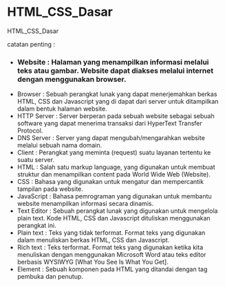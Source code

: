 # HTML_CSS_Dasar
HTML_CSS_Dasar

catatan penting :
* ### Website : Halaman yang menampilkan informasi melalui teks atau gambar. Website dapat diakses melalui internet dengan menggunakan browser.
*	Browser : Sebuah perangkat lunak yang dapat menerjemahkan berkas HTML, CSS dan Javascript yang di dapat dari server untuk ditampilkan dalam bentuk halaman website.
*	HTTP Server : Server berperan pada sebuah website sebagai sebuah software yang dapat menerima transaksi dari HyperText Transfer Protocol.
*	DNS Server : Server yang dapat mengubah/mengarahkan website melalui sebuah nama domain.
*	Client : Perangkat yang meminta (request) suatu layanan tertentu ke suatu server.
*	HTML : Salah satu markup language, yang digunakan untuk membuat struktur dan menampilkan content pada World Wide Web (Website).
*	CSS : Bahasa yang digunakan untuk mengatur dan mempercantik tampilan pada website.
*	JavaScript : Bahasa pemrograman yang digunakan untuk membantu website menampilkan informasi secara dinamis.
*	Text Editor : Sebuah perangkat lunak yang digunakan untuk mengelola plain text. Kode HTML, CSS dan Javascript dituliskan menggunakan perangkat ini.
*	Plain text : Teks yang tidak terformat. Format teks yang digunakan dalam menuliskan berkas HTML, CSS dan Javascript.
*	Rich text : Teks terformat. Format teks yang digunakan ketika kita menuliskan dengan menggunakan Microsoft Word atau teks editor berbasis WYSIWYG [What You See Is What You Get].
*	Element : Sebuah komponen pada HTML yang ditandai dengan tag pembuka dan penutup.
